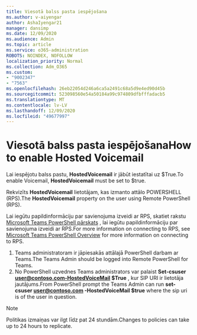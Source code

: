 ```yaml
---
title: Viesotā balss pasta iespējošana
ms.author: v-aiyengar
author: AshaIyengar21
manager: dansimp
ms.date: 12/09/2020
ms.audience: Admin
ms.topic: article
ms.service: o365-administration
ROBOTS: NOINDEX, NOFOLLOW
localization_priority: Normal
ms.collection: Adm_O365
ms.custom:
- "9002347"
- "7563"
ms.openlocfilehash: 26eb22054d246a6ca5a2491c68a5d9e4ed90d45b
ms.sourcegitcommit: 523098560e54a50184a99c974809dfbfffadacb5
ms.translationtype: MT
ms.contentlocale: lv-LV
ms.lasthandoff: 12/09/2020
ms.locfileid: "49677997"
---
```

# <a name="how-to-enable-hosted-voicemail"></a><span data-ttu-id="b7b0f-102">Viesotā balss pasta iespējošana</span><span class="sxs-lookup"><span data-stu-id="b7b0f-102">How to enable Hosted Voicemail</span></span>

<span data-ttu-id="b7b0f-103">Lai iespējotu balss pastu, **HostedVoicemail** ir jābūt iestatītai uz $True.</span><span class="sxs-lookup"><span data-stu-id="b7b0f-103">To enable Voicemail, **HostedVoicemail** must be set to $true.</span></span>

<span data-ttu-id="b7b0f-104">Rekvizīts **HostedVoicemail** lietotājam, kas izmanto attālo POWERSHELL (RPS).</span><span class="sxs-lookup"><span data-stu-id="b7b0f-104">The **HostedVoicemail** property on the user using Remote PowerShell (RPS).</span></span>

<span data-ttu-id="b7b0f-105">Lai iegūtu papildinformāciju par savienojuma izveidi ar RPS, skatiet rakstu [Microsoft Teams PowerShell pārskats](https://docs.microsoft.com/microsoftteams/teams-powershell-overview) , lai iegūtu papildinformāciju par savienojuma izveidi ar RPS.</span><span class="sxs-lookup"><span data-stu-id="b7b0f-105">For more information on connecting to RPS, see [Microsoft Teams PowerShell Overview](https://docs.microsoft.com/microsoftteams/teams-powershell-overview) for more information on connecting to RPS.</span></span>

1. <span data-ttu-id="b7b0f-106">Teams administratoram ir jāpiesakās attālajā PowerShell darbam ar Teams.</span><span class="sxs-lookup"><span data-stu-id="b7b0f-106">The Teams Admin should be logged into Remote PowerShell for Teams.</span></span>
1. <span data-ttu-id="b7b0f-107">No PowerShell uzvednes Teams administrators var palaist **Set-csuser user@contoso.com-HostedVoiceMail $True** , kur SIP URI ir lietotāja jautājums.</span><span class="sxs-lookup"><span data-stu-id="b7b0f-107">From PowerShell prompt the Teams Admin can run **set-csuser user@contoso.com -HostedVoiceMail $true** where the sip uri is of the user in question.</span></span>

> [!NOTE]
> <span data-ttu-id="b7b0f-108">Politikas izmaiņas var ilgt līdz pat 24 stundām.</span><span class="sxs-lookup"><span data-stu-id="b7b0f-108">Changes to policies can take up to 24 hours to replicate.</span></span>